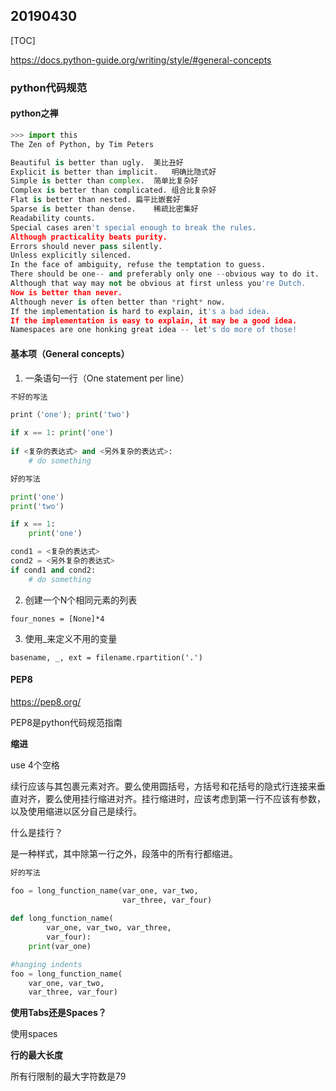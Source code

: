 ## 20190430

[TOC]

<https://docs.python-guide.org/writing/style/#general-concepts>

### python代码规范

#### python之禅

```python
>>> import this
The Zen of Python, by Tim Peters

Beautiful is better than ugly.	美比丑好
Explicit is better than implicit.	明确比隐式好	
Simple is better than complex.	简单比复杂好
Complex is better than complicated.	组合比复杂好
Flat is better than nested.	扁平比嵌套好
Sparse is better than dense.	稀疏比密集好
Readability counts.
Special cases aren't special enough to break the rules.
Although practicality beats purity.
Errors should never pass silently.
Unless explicitly silenced.
In the face of ambiguity, refuse the temptation to guess.
There should be one-- and preferably only one --obvious way to do it.
Although that way may not be obvious at first unless you're Dutch.
Now is better than never.
Although never is often better than *right* now.
If the implementation is hard to explain, it's a bad idea.
If the implementation is easy to explain, it may be a good idea.
Namespaces are one honking great idea -- let's do more of those!
```



#### 基本项（General concepts）

1. 一条语句一行（One statement per line）

```python
不好的写法

print（'one'); print('two')

if x == 1: print('one')
    
if <复杂的表达式> and <另外复杂的表达式>:
	# do something

好的写法

print('one')
print('two')

if x == 1:
    print('one')

cond1 = <复杂的表达式>
cond2 = <另外复杂的表达式>
if cond1 and cond2:
    # do something
```



2. 创建一个N个相同元素的列表

```
four_nones = [None]*4
```



3. 使用_来定义不用的变量

```
basename, _, ext = filename.rpartition('.')
```





#### PEP8

<https://pep8.org/>

PEP8是python代码规范指南



**缩进**

use 4个空格

续行应该与其包裹元素对齐。要么使用圆括号，方括号和花括号的隐式行连接来垂直对齐，要么使用挂行缩进对齐。挂行缩进时，应该考虑到第一行不应该有参数，以及使用缩进以区分自己是续行。

什么是挂行？

是一种样式，其中除第一行之外，段落中的所有行都缩进。

```python
好的写法

foo = long_function_name(var_one, var_two,
                         var_three, var_four)
                         
def long_function_name(
        var_one, var_two, var_three,
        var_four):
    print(var_one)

#hanging indents
foo = long_function_name(
    var_one, var_two,
    var_three, var_four)
```



**使用Tabs还是Spaces？**

使用spaces



**行的最大长度**

所有行限制的最大字符数是79


